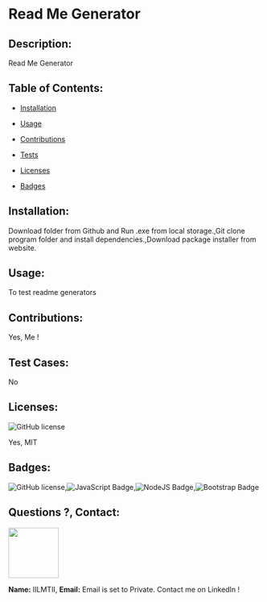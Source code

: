 # Read Me Generator
## Description:
Read Me Generator
## Table of Contents:
* [Installation](#Installation)
        
* [Usage](#Usage)
* [Contributions](#Contributions)
* [Tests](#Tests) 
* [Licenses](#Licenses) 
* [Badges](#Badges)
        
## Installation:
Download folder from Github and Run .exe from local storage.,Git clone program folder and install dependencies.,Download package installer from website.
## Usage:
To test readme generators
## Contributions: 
Yes, Me !
        
## Test Cases:
No 
## Licenses: 
![GitHub license](https://img.shields.io/github/license/Naereen/StrapDown.js.svg) 
         
Yes, MIT 
## Badges:
![GitHub license](https://img.shields.io/badge/GitHub-git-green.svg),![JavaScript Badge](https://img.shields.io/badge/JavaScript-ES6-blue.svg),![NodeJS Badge](https://img.shields.io/badge/NodeJS-v.10-lightgreen.svg),![Bootstrap Badge](https://img.shields.io/badge/Bootstrap-v.4.0-purple.svg)
    
## Questions ?, Contact:
<p align="left"><img width="100" height="100" src=https://avatars3.githubusercontent.com/u/55761853?v=4></p>
     
**Name:** IILMTII, 
**Email:** Email is set to Private. Contact me on LinkedIn !